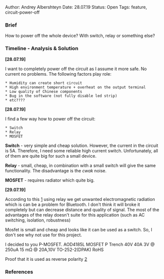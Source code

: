 Author: Andrey Albershteyn
Date: 28.07.19
Status: Open
Tags: feature, circuit-power-off

### Brief 

How to power off the whole device? With switch, relay or something else?

### Timeline - Analysis & Solution

**[28.07.19]**

I want to completely power off the circuit as I assume it more safe. No current
no problems. The following factors play role:

    * Humidity can create short circuit
    * High environment temperature + overheat on the output terminal
    * Low quality of Chinese components
    * Bug in the software (not fully disable led strip)
    * etc????

**[28.07.19]**

I find a few way how to power off the circuit:

    * Switch
    * Relay
    * MOSFET

**Switch** - very simple and cheap solution. However, the current in the circuit
is 5A. Therefore, I need some reliable high current switch. Unfortunately, all
of them are quite big for such a small device.

**Relay** - small, cheap, in combination with a small switch will give the same
functionality. The disadvantage is the *cwak* noise.

**MOSFET** - requires radiator which quite big.

**[29.07.19]**

According to this [1] using relay we get unwanted electromagnetic radiation
which is can be a problem for Bluetooth. I don't think it will broke it
completely but can decrease distance and quality of signal. The most of the
advantages of the relay doesn't suite for this application (such as AC
switching, isolation, robustness)

Mosfet is small and cheap and looks like it can be used as a switch. So, I don't
see why not use for this project.

I decided to you P-MOSFET. AOD4185L MOSFET P Trench 40V 40A 3V @ 250uA 15 mΩ @
20A,10V TO-252-2(DPAK) RoHS

Proof that it is used as reverse polarity [2]

### References

[1]: https://electronics.stackexchange.com/questions/10092/relay-vs-transistor
[2]: https://electronics.stackexchange.com/questions/61692/reverse-polarity-protection
